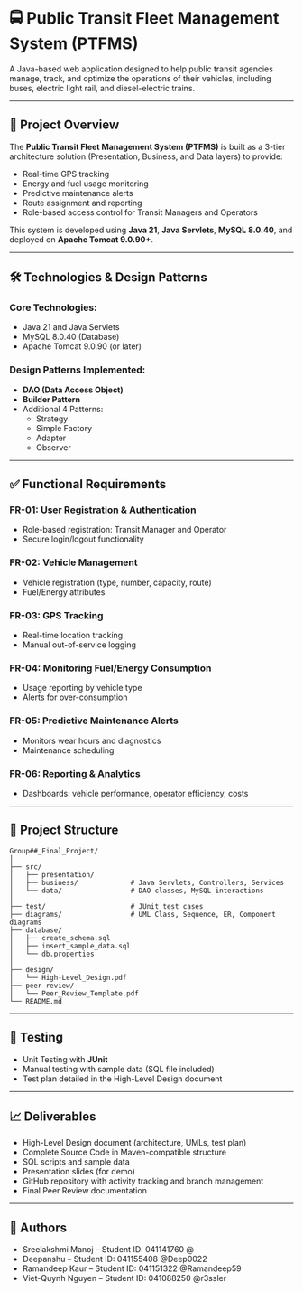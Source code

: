 # 🚍 Public Transit Fleet Management System (PTFMS)

A Java-based web application designed to help public transit agencies manage, track, and optimize the operations of their vehicles, including buses, electric light rail, and diesel-electric trains.

---

## 📌 Project Overview

The **Public Transit Fleet Management System (PTFMS)** is built as a 3-tier architecture solution (Presentation, Business, and Data layers) to provide:

- Real-time GPS tracking
- Energy and fuel usage monitoring
- Predictive maintenance alerts
- Route assignment and reporting
- Role-based access control for Transit Managers and Operators

This system is developed using **Java 21**, **Java Servlets**, **MySQL 8.0.40**, and deployed on **Apache Tomcat 9.0.90+**.

---

## 🛠️ Technologies & Design Patterns

### Core Technologies:

- Java 21 and Java Servlets
- MySQL 8.0.40 (Database)
- Apache Tomcat 9.0.90 (or later)

### Design Patterns Implemented:

- **DAO (Data Access Object)**
- **Builder Pattern**
- Additional 4 Patterns:
  - Strategy
  - Simple Factory
  - Adapter
  - Observer

---

## ✅ Functional Requirements

### FR-01: User Registration & Authentication

- Role-based registration: Transit Manager and Operator
- Secure login/logout functionality

### FR-02: Vehicle Management

- Vehicle registration (type, number, capacity, route)
- Fuel/Energy attributes

### FR-03: GPS Tracking

- Real-time location tracking
- Manual out-of-service logging

### FR-04: Monitoring Fuel/Energy Consumption

- Usage reporting by vehicle type
- Alerts for over-consumption

### FR-05: Predictive Maintenance Alerts

- Monitors wear hours and diagnostics
- Maintenance scheduling

### FR-06: Reporting & Analytics

- Dashboards: vehicle performance, operator efficiency, costs

---

## 📁 Project Structure

```
Group##_Final_Project/
│
├── src/
│   ├── presentation/
│   ├── business/             # Java Servlets, Controllers, Services
│   └── data/                 # DAO classes, MySQL interactions
│
├── test/                     # JUnit test cases
├── diagrams/                 # UML Class, Sequence, ER, Component diagrams
├── database/
│   ├── create_schema.sql
│   ├── insert_sample_data.sql
│   └── db.properties
│
├── design/
│   └── High-Level_Design.pdf
├── peer-review/
│   └── Peer_Review_Template.pdf
└── README.md
```

---

## 🧪 Testing

- Unit Testing with **JUnit**
- Manual testing with sample data (SQL file included)
- Test plan detailed in the High-Level Design document

---

## 📈 Deliverables

- High-Level Design document (architecture, UMLs, test plan)
- Complete Source Code in Maven-compatible structure
- SQL scripts and sample data
- Presentation slides (for demo)
- GitHub repository with activity tracking and branch management
- Final Peer Review documentation

---

## 📣 Authors

- Sreelakshmi Manoj – Student ID: 041141760 @
- Deepanshu – Student ID: 041155408 @Deep0022
- Ramandeep Kaur – Student ID: 041151322 @Ramandeep59
- Viet-Quynh Nguyen – Student ID: 041088250 @r3ssler

